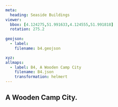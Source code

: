 ```yaml
---
meta:
  heading: Seaside Buildings
viewer:
  bbox: [4.124275,51.991633,4.124555,51.991818]
  rotation: 275.2
  
geojson:
  - label:
    filename: b4.geojson

xyz:
allmaps:
  - label: B4, A Wooden Camp City
    filename: B4.json
    transformation: helmert
---
```


## A Wooden Camp City.